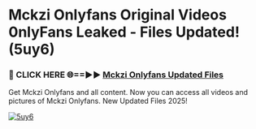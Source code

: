# Mckzi Onlyfans Original Videos 0nlyFans Leaked - Files Updated! (5uy6)

<h3>🔴 CLICK HERE 🌐==►► <a href="https://tinyurl.com/2m67pmp6" rel="nofollow">Mckzi Onlyfans Updated Files</a></h3>

Get Mckzi Onlyfans and all content. Now you can access all videos and pictures of Mckzi Onlyfans. New Updated Files 2025!

[![5uy6](https://i.imgur.com/H4QAA4z.gif)](https://tinyurl.com/2m67pmp6)